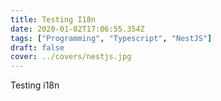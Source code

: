 ```yaml
---
title: Testing I18n
date: 2020-01-02T17:06:55.354Z
tags: ["Programming", "Typescript", "NestJS"]
draft: false
cover: ../covers/nestjs.jpg
---
```


Testing i18n 
